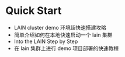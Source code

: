# Quick Start

- LAIN cluster demo 环境超快速搭建攻略
- 简单介绍如何在本地快速启动一个 lain 集群
- Into the LAIN Step by Step
- 在 lain 集群上进行 demo 项目部署的快速教程
